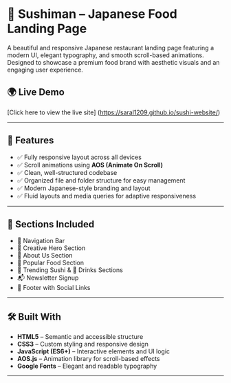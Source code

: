 # 🍣 Sushiman – Japanese Food Landing Page

A beautiful and responsive Japanese restaurant landing page featuring a modern UI, elegant typography, and smooth scroll-based animations. Designed to showcase a premium food brand with aesthetic visuals and an engaging user experience.

## 🌍 Live Demo  
[Click here to view the live site]  (https://saral1209.github.io/sushi-website/)


---

## 🚀 Features

- ✅ Fully responsive layout across all devices  
- ✅ Scroll animations using **AOS (Animate On Scroll)**  
- ✅ Clean, well-structured codebase  
- ✅ Organized file and folder structure for easy management  
- ✅ Modern Japanese-style branding and layout  
- ✅ Fluid layouts and media queries for adaptive responsiveness  

---

## 📄 Sections Included

- 🧭 Navigation Bar  
- 🏮 Creative Hero Section  
- 👘 About Us Section  
- 🍱 Popular Food Section  
- 🍣 Trending Sushi & 🍵 Drinks Sections  
- 📬 Newsletter Signup  
- 🦶 Footer with Social Links  

---

## 🛠️ Built With

- **HTML5** – Semantic and accessible structure  
- **CSS3** – Custom styling and responsive design  
- **JavaScript (ES6+)** – Interactive elements and UI logic  
- **AOS.js** – Animation library for scroll-based effects  
- **Google Fonts** – Elegant and readable typography  

---



